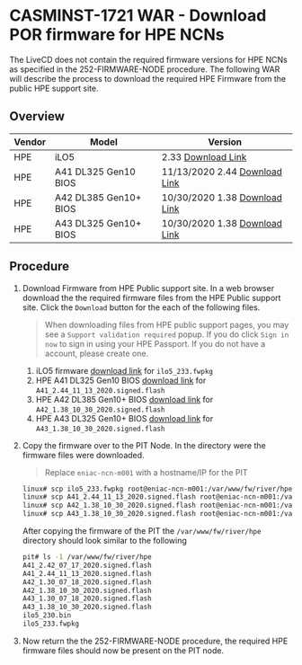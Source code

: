 # CASMINST-1721 WAR - Download POR firmware for HPE NCNs
The LiveCD does not contain the required firmware versions for HPE NCNs as specified in the 252-FIRMWARE-NODE procedure.
The following WAR will describe the process to download the required HPE Firmware from the public HPE support site.

## Overview
| Vendor | Model                 | Version                            |
| ------ | --------------------- | -----------------------------------|
| HPE    | iLO5                  | 2.33 [Download Link][1]            |
| HPE    | A41 DL325 Gen10 BIOS  | 11/13/2020 2.44 [Download Link][2] |
| HPE    | A42 DL385 Gen10+ BIOS | 10/30/2020 1.38 [Download Link][3] |
| HPE    | A43 DL325 Gen10+ BIOS | 10/30/2020 1.38 [Download Link][4] |

[1]: https://support.hpe.com/hpsc/swd/public/detail?swItemId=MTX_11b0bf7deb9d4b5aa46ee921ef
[2]: https://support.hpe.com/hpsc/swd/public/detail?swItemId=MTX_66638ca480054764a2dc4803f1
[3]: https://support.hpe.com/hpsc/swd/public/detail?swItemId=MTX_c530466269d14674bdca97394e
[4]: https://support.hpe.com/hpsc/swd/public/detail?swItemId=MTX_5ed1b5a914b844caab3780d293

## Procedure
1. Download Firmware from HPE Public support site. In a web browser download the the required firmware files from the HPE
    Public support site. Click the `Download` button for the each of the following files.
    > When downloading files from HPE public support pages, you may see a `Support validation required` popup. If you do 
    > click `Sign in now` to sign in using your HPE Passport. If you do not have a account, please create one.

    1. iLO5 firmware [download link](https://support.hpe.com/hpsc/swd/public/detail?swItemId=MTX_11b0bf7deb9d4b5aa46ee921ef) for `ilo5_233.fwpkg`
    2. HPE A41 DL325 Gen10 BIOS [download link](https://support.hpe.com/hpsc/swd/public/detail?swItemId=MTX_66638ca480054764a2dc4803f1) for `A41_2.44_11_13_2020.signed.flash`
    3. HPE A42 DL385 Gen10+ BIOS [download link](https://support.hpe.com/hpsc/swd/public/detail?swItemId=MTX_c530466269d14674bdca97394e) for `A42_1.38_10_30_2020.signed.flash`
    4. HPE A43 DL325 Gen10+ BIOS [download link](https://support.hpe.com/hpsc/swd/public/detail?swItemId=MTX_5ed1b5a914b844caab3780d293) for `A43_1.38_10_30_2020.signed.flash`

2. Copy the firmware over to the PIT Node. In the directory were the firmware files were downloaded.
    > Replace `eniac-ncn-m001` with a hostname/IP for the PIT
    ```bash
    linux# scp ilo5_233.fwpkg root@eniac-ncn-m001:/var/www/fw/river/hpe
    linux# scp A41_2.44_11_13_2020.signed.flash root@eniac-ncn-m001:/var/www/fw/river/hpe
    linux# scp A42_1.38_10_30_2020.signed.flash root@eniac-ncn-m001:/var/www/fw/river/hpe
    linux# scp A43_1.38_10_30_2020.signed.flash root@eniac-ncn-m001:/var/www/fw/river/hpe
    ```

    After copying the firmware of the PIT the `/var/www/fw/river/hpe` directory should look similar to the following
    ```bash
    pit# ls -1 /var/www/fw/river/hpe
    A41_2.42_07_17_2020.signed.flash
    A41_2.44_11_13_2020.signed.flash
    A42_1.30_07_18_2020.signed.flash
    A42_1.38_10_30_2020.signed.flash
    A43_1.30_07_18_2020.signed.flash
    A43_1.38_10_30_2020.signed.flash
    ilo5_230.bin
    ilo5_233.fwpkg
    ```

3. Now return the the 252-FIRMWARE-NODE procedure, the required HPE firmware files should now be present on the PIT node. 
